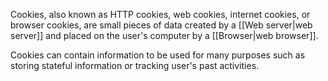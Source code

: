 Cookies, also known as HTTP cookies, web cookies, internet cookies, or browser cookies, are small pieces of data created by a [[Web server|web server]] and placed on the user's computer by a [[Browser|web browser]]. 

Cookies can contain information to be used for many purposes such as storing stateful information or tracking user's past activities.